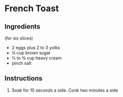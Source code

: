 # French Toast

## Ingredients

(for six slices)

 - 2 eggs plus 2 to 3 yolks
 - ¼ cup brown sugar
 - ½ to ¾ cup heavy cream
 - pinch salt


## Instructions

 1. Soak for 10 seconds a side. Cook two minutes a side
